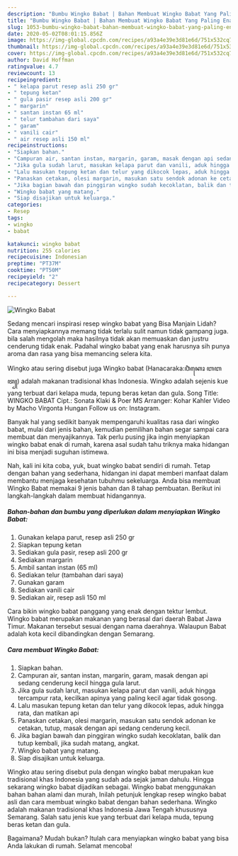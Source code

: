 ```yaml
---
description: "Bumbu Wingko Babat | Bahan Membuat Wingko Babat Yang Paling Enak"
title: "Bumbu Wingko Babat | Bahan Membuat Wingko Babat Yang Paling Enak"
slug: 1053-bumbu-wingko-babat-bahan-membuat-wingko-babat-yang-paling-enak
date: 2020-05-02T08:01:15.856Z
image: https://img-global.cpcdn.com/recipes/a93a4e39e3d81e6d/751x532cq70/wingko-babat-foto-resep-utama.jpg
thumbnail: https://img-global.cpcdn.com/recipes/a93a4e39e3d81e6d/751x532cq70/wingko-babat-foto-resep-utama.jpg
cover: https://img-global.cpcdn.com/recipes/a93a4e39e3d81e6d/751x532cq70/wingko-babat-foto-resep-utama.jpg
author: David Hoffman
ratingvalue: 4.7
reviewcount: 13
recipeingredient:
- " kelapa parut resep asli 250 gr"
- " tepung ketan"
- " gula pasir resep asli 200 gr"
- " margarin"
- " santan instan 65 ml"
- " telur tambahan dari saya"
- " garam"
- " vanili cair"
- " air resep asli 150 ml"
recipeinstructions:
- "Siapkan bahan."
- "Campuran air, santan instan, margarin, garam, masak dengan api sedang cenderung kecil hingga gula larut."
- "Jika gula sudah larut, masukan kelapa parut dan vanili, aduk hingga tercampur rata, kecilkan apinya yang paling kecil agar tidak gosong."
- "Lalu masukan tepung ketan dan telur yang dikocok lepas, aduk hingga rata, dan matikan api"
- "Panaskan cetakan, olesi margarin, masukan satu sendok adonan ke cetakan, tutup, masak dengan api sedang cenderung kecil."
- "Jika bagian bawah dan pinggiran wingko sudah kecoklatan, balik dan tutup kembali, jika sudah matang, angkat."
- "Wingko babat yang matang."
- "Siap disajikan untuk keluarga."
categories:
- Resep
tags:
- wingko
- babat

katakunci: wingko babat 
nutrition: 255 calories
recipecuisine: Indonesian
preptime: "PT37M"
cooktime: "PT50M"
recipeyield: "2"
recipecategory: Dessert

---
```



![Wingko Babat](https://img-global.cpcdn.com/recipes/a93a4e39e3d81e6d/751x532cq70/wingko-babat-foto-resep-utama.jpg)

Sedang mencari inspirasi resep wingko babat yang Bisa Manjain Lidah? Cara menyiapkannya memang tidak terlalu sulit namun tidak gampang juga. bila salah mengolah maka hasilnya tidak akan memuaskan dan justru cenderung tidak enak. Padahal wingko babat yang enak harusnya sih punya aroma dan rasa yang bisa memancing selera kita.

Wingko atau sering disebut juga Wingko babat (Hanacaraka:ꦮꦶꦁꦏꦺꦴ ꦧꦧꦠ꧀) adalah makanan tradisional khas Indonesia. Wingko adalah sejenis kue yang terbuat dari kelapa muda, tepung beras ketan dan gula. Song Title: WINGKO BABAT Cipt.: Sonata Klaki &amp; Poer MS Arranger: Kohar Kahler Video by Macho Virgonta Hungan Follow us on: Instagram.

Banyak hal yang sedikit banyak mempengaruhi kualitas rasa dari wingko babat, mulai dari jenis bahan, kemudian pemilihan bahan segar sampai cara membuat dan menyajikannya. Tak perlu pusing jika ingin menyiapkan wingko babat enak di rumah, karena asal sudah tahu triknya maka hidangan ini bisa menjadi suguhan istimewa.


Nah, kali ini kita coba, yuk, buat wingko babat sendiri di rumah. Tetap dengan bahan yang sederhana, hidangan ini dapat memberi manfaat dalam membantu menjaga kesehatan tubuhmu sekeluarga. Anda bisa membuat Wingko Babat memakai 9 jenis bahan dan 8 tahap pembuatan. Berikut ini langkah-langkah dalam membuat hidangannya.

<!--inarticleads1-->

##### Bahan-bahan dan bumbu yang diperlukan dalam menyiapkan Wingko Babat:

1. Gunakan  kelapa parut, resep asli 250 gr
1. Siapkan  tepung ketan
1. Sediakan  gula pasir, resep asli 200 gr
1. Sediakan  margarin
1. Ambil  santan instan (65 ml)
1. Sediakan  telur (tambahan dari saya)
1. Gunakan  garam
1. Sediakan  vanili cair
1. Sediakan  air, resep asli 150 ml


Cara bikin wingko babat panggang yang enak dengan tektur lembut. Wingko babat merupakan makanan yang berasal dari daerah Babat Jawa Timur. Makanan tersebut sesuai dengan nama daerahnya. Walaupun Babat adalah kota kecil dibandingkan dengan Semarang. 

<!--inarticleads2-->

##### Cara membuat Wingko Babat:

1. Siapkan bahan.
1. Campuran air, santan instan, margarin, garam, masak dengan api sedang cenderung kecil hingga gula larut.
1. Jika gula sudah larut, masukan kelapa parut dan vanili, aduk hingga tercampur rata, kecilkan apinya yang paling kecil agar tidak gosong.
1. Lalu masukan tepung ketan dan telur yang dikocok lepas, aduk hingga rata, dan matikan api
1. Panaskan cetakan, olesi margarin, masukan satu sendok adonan ke cetakan, tutup, masak dengan api sedang cenderung kecil.
1. Jika bagian bawah dan pinggiran wingko sudah kecoklatan, balik dan tutup kembali, jika sudah matang, angkat.
1. Wingko babat yang matang.
1. Siap disajikan untuk keluarga.


Wingko atau sering disebut pula dengan wingko babat merupakan kue tradisional khas Indonesia yang sudah ada sejak jaman dahulu. Hingga sekarang wingko babat dijadikan sebagai. Wingko babat menggunakan bahan bahan alami dan murah, Inilah petunjuk lengkap resep wingko babat asli dan cara membuat wingko babat dengan bahan sederhana. Wingko adalah makanan tradisional khas Indonesia Jawa Tengah khususnya Semarang. Salah satu jenis kue yang terbuat dari kelapa muda, tepung beras ketan dan gula. 

Bagaimana? Mudah bukan? Itulah cara menyiapkan wingko babat yang bisa Anda lakukan di rumah. Selamat mencoba!
